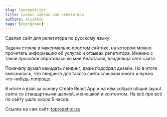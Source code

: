 ```yaml
---
slug: toprepetitor
title: Сделал сайтик для репетитора
authors: alyokhin
tags: [портфолио]
---
```


Сделал сайт для репетитора по русскому языку

<!--truncate-->

Задача стояла в максимально простом сайтике, на котором можно прочитать информацию об услугах и отзывах репетитора.
Именно с такой просьбой обратилась ко мне Анастасия, владелица сего сайта.

Поначалу думал накидать лендинг, даже подобрал дизайн. Но в итоге выяснилось, что лендинга для такого сайта слишком
много
и нужно что-нибудь попроще.

В итоге я взял за основу Create React App и на нём собрал общий layout сайта со стандартными шапкой, менюшкой и
контентом.
На всё про всё по сайту ушло около 5 часов.

Ссылка на сам сайт: [toprepetitor.ru](https://toprepetitor.ru)
